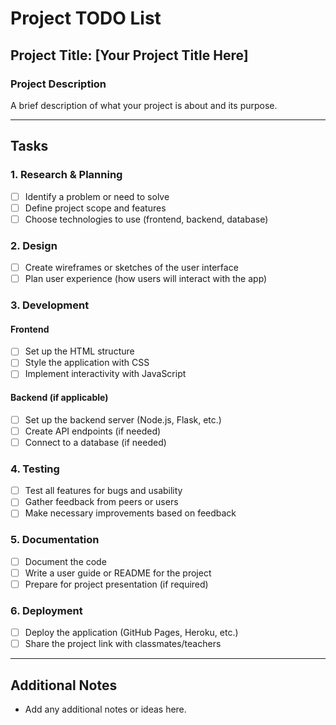 # Project TODO List

## Project Title: [Your Project Title Here]

### Project Description

A brief description of what your project is about and its purpose.

---

## Tasks

### 1. Research & Planning

- [ ] Identify a problem or need to solve
- [ ] Define project scope and features
- [ ] Choose technologies to use (frontend, backend, database)

### 2. Design

- [ ] Create wireframes or sketches of 
the user interface
- [ ] Plan user experience (how users will interact with the app)

### 3. Development

#### Frontend

- [ ] Set up the HTML structure
- [ ] Style the application with CSS
- [ ] Implement interactivity with JavaScript

#### Backend (if applicable)

- [ ] Set up the backend server (Node.js, Flask, etc.)
- [ ] Create API endpoints (if needed)
- [ ] Connect to a database (if needed)

### 4. Testing

- [ ] Test all features for bugs and usability
- [ ] Gather feedback from peers or users
- [ ] Make necessary improvements based on feedback

### 5. Documentation

- [ ] Document the code
- [ ] Write a user guide or README for the project
- [ ] Prepare for project presentation (if required)

### 6. Deployment

- [ ] Deploy the application (GitHub Pages, Heroku, etc.)
- [ ] Share the project link with classmates/teachers

---

## Additional Notes

- Add any additional notes or ideas here.
